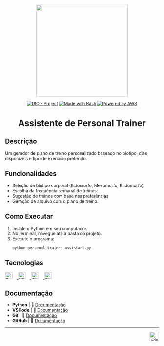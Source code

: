 <p align="center">
    <img width="300px" src="https://github.com/AraujoTech1/prompt-challenger-personal-ia/blob/main/.github/assets/logo_2.png">
</p>

<p align="center">
<a href="https://dio.me/"><img src="https://img.shields.io/badge/DIO-Project-FED564?logo=youtube" alt="DIO - Project"></a>
<a href="https://www.gnu.org/software/bash/" title="Go to Bash homepage"><img src="https://img.shields.io/badge/Prompt-Project-FED564?logo=gnu-bash&amp;logoColor=white" alt="Made with Bash"></a>
<a href="https://aws.amazon.com/" title="Powered by AWS">
  <img src="https://img.shields.io/badge/Powered%20by-AWS-FED564?logo=icloud&logoColor=white" alt="Powered by AWS">
</a>
</p>


<h1 align="center">Assistente de Personal Trainer</h1>


## **Descrição**
Um gerador de plano de treino personalizado baseado no biotipo, dias disponíveis e tipo de exercício preferido. 


## **Funcionalidades**
- Seleção de biotipo corporal (Ectomorfo, Mesomorfo, Endomorfo).
- Escolha da frequência semanal de treinos.
- Sugestão de treinos com base nas preferências.
- Geração de arquivo com o plano de treino.


## **Como Executar**
1. Instale o Python em seu computador.
2. No terminal, navegue até a pasta do projeto.
3. Execute o programa:
   ```bash
   python personal_trainer_assistant.py


## **Tecnologias**  
<a href="https://www.python.org/" title="Python">
    <img src="https://img.shields.io/badge/Python-Project-FED564?logo=python&logoColor=white" alt="Python" style="margin-right: 15px; height: 24px;">
</a>
<a href="https://code.visualstudio.com/" title="VS Code">
    <img src="https://img.shields.io/badge/VS_Code-Project-FED564?logo=visualstudiocode&logoColor=white" alt="VS Code" style="margin-right: 15px; height: 24px;">
</a>
<a href="https://git-scm.com/" title="Git">
    <img src="https://img.shields.io/badge/Git-Project-FED564?logo=git&logoColor=white" alt="Git" style="margin-right: 15px; height: 24px;">
</a>
<a href="https://github.com/" title="GitHub">
    <img src="https://img.shields.io/badge/GitHub-Project-FED564?logo=github&logoColor=white" alt="GitHub" style="height: 24px;">
</a>


## **Documentação** 

- **Python** | 🔗 [Documentação](https://docs.python.org/3/)
- **VSCode** | 🔗 [Documentação](https://code.visualstudio.com/docs)
- **Git** | 🔗 [Documentação](https://git-scm.com/doc)
- **GitHub** | 🔗 [Documentação](https://docs.github.com/)



---
<p align="right">
  <img width="12" />
  <img src="https://cdn.jsdelivr.net/gh/devicons/devicon/icons/windows8/windows8-original.svg" height="30" alt="windows8 logo" />
</p>

